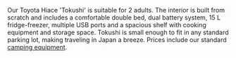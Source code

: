 Our Toyota Hiace \'Tokushi\' is suitable for 2 adults. The interior is built from scratch and includes a comfortable double bed, dual battery system, 15 L fridge-freezer, multiple USB ports and a spacious shelf with cooking equipment and storage space. Tokushi is small enough to fit in any standard parking lot, making traveling in Japan a breeze. Prices include our standard [camping equipment](#equipment "Camping Equipment").